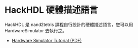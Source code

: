 # HackHDL 硬體描述語言

HackHDL 是 nand2tetris 課程自行設計的硬體描述語言，您可以用 HardwareSimulator 去執行之。

* [Hardware Simulator Tutorial (PDF)](https://b1391bd6-da3d-477d-8c01-38cdf774495a.filesusr.com/ugd/44046b_bfd91435260748439493a60a8044ade6.pdf)

